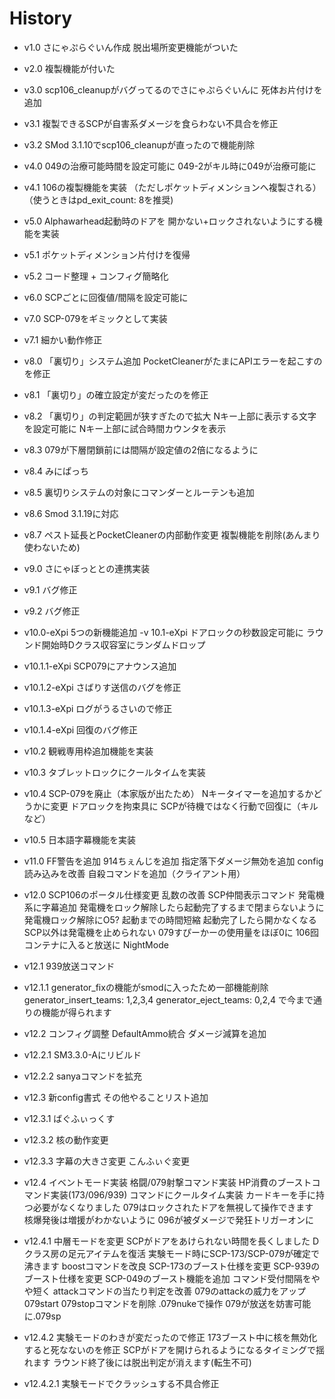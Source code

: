 # History
- v1.0
さにゃぷらぐいん作成
脱出場所変更機能がついた

- v2.0
複製機能が付いた

- v3.0
scp106_cleanupがバグってるのでさにゃぷらぐいんに
死体お片付けを追加
- v3.1
複製できるSCPが自害系ダメージを食らわない不具合を修正
- v3.2
SMod 3.1.10でscp106_cleanupが直ったので機能削除

- v4.0
049の治療可能時間を設定可能に
049-2がキル時に049が治療可能に
- v4.1
106の複製機能を実装
（ただしポケットディメンションへ複製される）
（使うときはpd_exit_count: 8を推奨)

- v5.0
Alphawarhead起動時のドアを
開かない+ロックされないようにする機能を実装
- v5.1
ポケットディメンション片付けを復帰
- v5.2
コード整理 + コンフィグ簡略化

- v6.0
SCPごとに回復値/間隔を設定可能に

- v7.0
SCP-079をギミックとして実装

- v7.1
細かい動作修正

- v8.0
「裏切り」システム追加
PocketCleanerがたまにAPIエラーを起こすのを修正
- v8.1
「裏切り」の確立設定が変だったのを修正
- v8.2
「裏切り」の判定範囲が狭すぎたので拡大
Nキー上部に表示する文字を設定可能に
Nキー上部に試合時間カウンタを表示
- v8.3
079が下層閉鎖前には間隔が設定値の2倍になるように
- v8.4
みにぱっち
- v8.5
裏切りシステムの対象にコマンダーとルーテンも追加
- v8.6
Smod 3.1.19に対応
- v8.7
ペスト延長とPocketCleanerの内部動作変更
複製機能を削除(あんまり使わないため)

- v9.0
さにゃぼっととの連携実装
- v9.1
バグ修正
- v9.2
バグ修正

- v10.0-eXpi
5つの新機能追加
-v 10.1-eXpi
ドアロックの秒数設定可能に
ラウンド開始時Dクラス収容室にランダムドロップ
- v10.1.1-eXpi
SCP079にアナウンス追加
- v10.1.2-eXpi
さばりす送信のバグを修正
- v10.1.3-eXpi
ログがうるさいので修正
- v10.1.4-eXpi
回復のバグ修正

- v10.2
観戦専用枠追加機能を実装

- v10.3
タブレットロックにクールタイムを実装

- v10.4
SCP-079を廃止（本家版が出たため）
Nキータイマーを追加するかどうかに変更
ドアロックを拘束具に
SCPが待機ではなく行動で回復に（キルなど）
- v10.5
日本語字幕機能を実装

- v11.0
FF警告を追加
914ちぇんじを追加
指定落下ダメージ無効を追加
config読み込みを改善
自殺コマンドを追加（クライアント用）

- v12.0
SCP106のポータル仕様変更
乱数の改善
SCP仲間表示コマンド
発電機系に字幕追加
発電機をロック解除したら起動完了するまで閉まらないように
発電機ロック解除にO5?
起動までの時間短縮
起動完了したら開かなくなる
SCP以外は発電機を止められない
079すぴーかーの使用量をほぼ0に
106囮コンテナに入ると放送に
NightMode

- v12.1
939放送コマンド
- v12.1.1
generator_fixの機能がsmodに入ったため一部機能削除
generator_insert_teams: 1,2,3,4
generator_eject_teams: 0,2,4
で今まで通りの機能が得られます

- v12.2
コンフィグ調整
DefaultAmmo統合
ダメージ減算を追加
- v12.2.1
SM3.3.0-Aにリビルド
- v12.2.2
sanyaコマンドを拡充

- v12.3
新config書式
その他やることリスト追加
- v12.3.1
ばぐふぃっくす
- v12.3.2
核の動作変更
- v12.3.3
字幕の大きさ変更
こんふぃぐ変更

- v12.4
イベントモード実装
格闘/079射撃コマンド実装 
HP消費のブーストコマンド実装(173/096/939) 
コマンドにクールタイム実装
カードキーを手に持つ必要がなくなりました
079はロックされたドアを無視して操作できます
核爆発後は増援がわかないように
096が被ダメージで発狂トリガーオンに

- v12.4.1
中層モードを変更 
SCPがドアをあけられない時間を長くしました
Dクラス房の足元アイテムを復活
実験モード時にSCP-173/SCP-079が確定で沸きます
boostコマンドを改良
SCP-173のブースト仕様を変更
SCP-939のブースト仕様を変更
SCP-049のブースト機能を追加
コマンド受付間隔をやや短く
attackコマンドの当たり判定を改善
079のattackの威力をアップ
079start 079stopコマンドを削除
.079nukeで操作
079が放送を妨害可能に.079sp
- v12.4.2
実験モードのわきが変だったので修正
173ブースト中に核を無効化すると死なないのを修正
SCPがドアを開けられるようになるタイミングで揺れます
ラウンド終了後には脱出判定が消えます(転生不可)
- v12.4.2.1
実験モードでクラッシュする不具合修正
